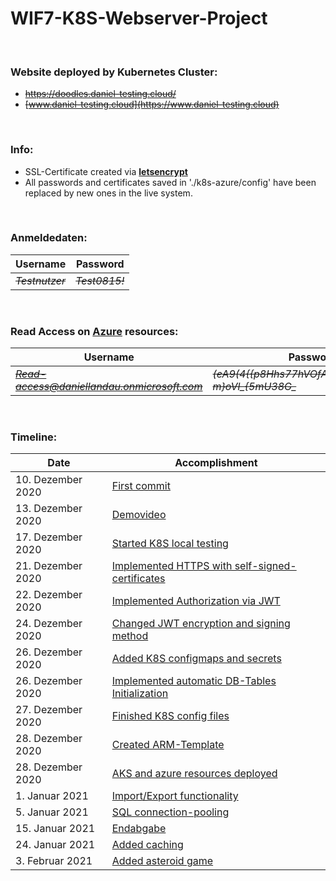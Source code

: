 # WIF7-K8S-Webserver-Project

<br>

### Website deployed by Kubernetes Cluster:

- ~~https://doodles.daniel-testing.cloud/~~
- ~~[www.daniel-testing.cloud](https://www.daniel-testing.cloud)~~

<br>

### Info:  
- SSL-Certificate created via **[letsencrypt](https://letsencrypt.org/)**
- All passwords and certificates saved in './k8s-azure/config' have been replaced by new ones in the live system.

<br>

### Anmeldedaten:
|Username|Password|
|--------|--------|
|~~*Testnutzer*~~|~~*Test0815!*~~|

<br>

### Read Access on [Azure](https://portal.azure.com/) resources:
|Username|Password|
|--------|--------|
|~~*Read-access@daniellandau.onmicrosoft.com*~~|~~*(eA9(4{{p8Hhs77hVOfAX>Z03BGdI0jNd-m}oVl_{5mU38G_*~~|

<br>

### Timeline:
|Date|Accomplishment|
|--------|--------|
|10. Dezember 2020|[First commit](https://github.com/LemurDaniel/WIF7-K8S-Webserver/commit/d46428ad776746216fc0a4bdc92976fe000b3b4e)|
|13. Dezember 2020|[Demovideo](https://github.com/LemurDaniel/WIF7-K8S-Webserver/commit/d2e44c57176caaff669a92ccccc73c555305d5b7)|
|17. Dezember 2020|[Started K8S local testing](https://github.com/LemurDaniel/WIF7-K8S-Webserver/commit/ff6f9bf9c53aeb8619b4bb8fcfe5ec09f446e76f)|
|21. Dezember 2020|[Implemented HTTPS with self-signed-certificates](https://github.com/LemurDaniel/WIF7-K8S-Webserver/commit/f0b9ad11655f8539abb8fc870997cfefdc8a4a15)
|22. Dezember 2020|[Implemented Authorization via JWT](https://github.com/LemurDaniel/WIF7-K8S-Webserver/commit/566e2fe9b4824ed823438a7745b6c35d2bdad8f2)|
|24. Dezember 2020|[Changed JWT encryption and signing method](https://github.com/LemurDaniel/WIF7-K8S-Webserver/commit/03885efa6376ce8d422557bf0cee30246b4c6c1a)|
|26. Dezember 2020|[Added K8S configmaps and secrets](https://github.com/LemurDaniel/WIF7-K8S-Webserver/commit/5edbd2cae65bc8785ad67415a1455f97a4507f44)
|26. Dezember 2020|[Implemented automatic DB-Tables Initialization](https://github.com/LemurDaniel/WIF7-K8S-Webserver/commit/faa08d51a4b8b6027c7f83babb47e4f02a15efe8)
|27. Dezember 2020|[Finished K8S config files](https://github.com/LemurDaniel/WIF7-K8S-Webserver/commit/1f2b05234bfb089aa4353da10ae73d325df2a462)|
|28. Dezember 2020|[Created ARM-Template](https://github.com/LemurDaniel/WIF7-K8S-Webserver/commit/7ec51c2c97639569b1ddfb44f4a85b39aed4ca25)
|28. Dezember 2020|[AKS and azure resources deployed](https://github.com/LemurDaniel/WIF7-K8S-Webserver/commit/9edfb5b4fd534df90db4554bea2a803b80d2f80f )|
|1. Januar 2021|[Import/Export functionality](https://github.com/LemurDaniel/WIF7-K8S-Webserver/commit/bdabafe4263e2b7eb77251c8a1aefc6febaf1700)|
|5. Januar 2021|[SQL connection-pooling](https://github.com/LemurDaniel/WIF7-K8S-Webserver/commit/5ea1f018d2577459d34496317f2a9e905e7354ff)|
|15. Januar 2021|[Endabgabe](https://github.com/LemurDaniel/WIF7-K8S-Webserver/commit/c2241f518571fd690f2a83a100025026ae2a8670)|
|24. Januar 2021|[Added caching](https://github.com/LemurDaniel/WIF7-K8S-Webserver/commit/be7943bd387f0c0de7a8e43fcfc000b5962f7e19)
|3. Februar 2021|[Added asteroid game](https://github.com/LemurDaniel/WIF7-K8S-Webserver/commit/1072487af65787a468d28661c4d1be692ff7f293)

